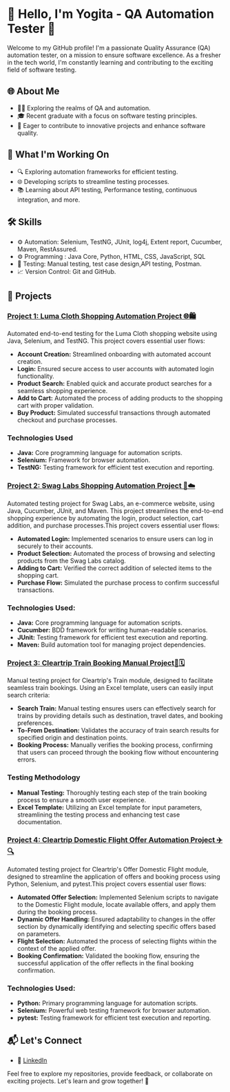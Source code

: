 
# 👋 Hello, I'm Yogita - QA Automation Tester 🚀

Welcome to my GitHub profile! I'm a passionate Quality Assurance (QA) automation tester, on a mission to ensure software excellence. As a fresher in the tech world, I'm constantly learning and contributing to the exciting field of software testing.

## 🌐 About Me

- 🧑‍💻 Exploring the realms of QA and automation.
- 🎓 Recent graduate with a focus on software testing principles.
- 🚀 Eager to contribute to innovative projects and enhance software quality.

## 🚀 What I'm Working On

- 🔍 Exploring automation frameworks for efficient testing.
- 🌐 Developing scripts to streamline testing processes.
- 📚 Learning about API testing, Performance testing, continuous integration, and more.

## 🛠️ Skills

- ⚙️ Automation: Selenium, TestNG, JUnit, log4j, Extent report, Cucumber, Maven, RestAssured.
- ⚙️ Programming : Java Core, Python, HTML, CSS, JavaScript, SQL
- 🧪 Testing: Manual testing, test case design,API testing, Postman.
- 📈 Version Control: Git and GitHub.

## 🌟 Projects

### [Project 1: Luma Cloth Shopping Automation Project 🌐🛍️](https://github.com/YogitaY/MyLumaProject) 
Automated end-to-end testing for the Luma Cloth shopping website using Java, Selenium, and TestNG. This project covers essential user flows:
- **Account Creation:** Streamlined onboarding with automated account creation.
- **Login:** Ensured secure access to user accounts with automated login functionality.
- **Product Search:** Enabled quick and accurate product searches for a seamless shopping experience.
- **Add to Cart:** Automated the process of adding products to the shopping cart with proper validation.
- **Buy Product:** Simulated successful transactions through automated checkout and purchase processes.
  
### Technologies Used
- **Java:** Core programming language for automation scripts.
- **Selenium:** Framework for browser automation.
- **TestNG:** Testing framework for efficient test execution and reporting.

### [Project 2: Swag Labs Shopping Automation Project 🛒☁️](https://github.com/YogitaY/SwagLabs)
Automated testing project for Swag Labs, an e-commerce website, using Java, Cucumber, JUnit, and Maven. This project streamlines the end-to-end shopping experience by automating the login, product selection, cart addition, and purchase processes.This project covers essential user flows:
- **Automated Login:** Implemented scenarios to ensure users can log in securely to their accounts.
- **Product Selection:** Automated the process of browsing and selecting products from the Swag Labs catalog.
- **Adding to Cart:** Verified the correct addition of selected items to the shopping cart.
- **Purchase Flow:** Simulated the purchase process to confirm successful transactions.

### Technologies Used:
- **Java:** Core programming language for automation scripts.
- **Cucumber:** BDD framework for writing human-readable scenarios.
- **JUnit:** Testing framework for efficient test execution and reporting.
- **Maven:** Build automation tool for managing project dependencies.
  
### [Project 3: Cleartrip Train Booking Manual Project🚂🗓️](https://github.com/Yyogita007/Clear-Trip-Module-Train-ManualTesting)   
Manual testing project for Cleartrip's Train module, designed to facilitate seamless train bookings. Using an Excel template, users can easily input search criteria:
- **Search Train:** Manual testing ensures users can effectively search for trains by providing details such as destination, travel dates, and booking preferences.
- **To-From Destination:** Validates the accuracy of train search results for specified origin and destination points.
- **Booking Process:** Manually verifies the booking process, confirming that users can proceed through the booking flow without encountering errors.
  
### Testing Methodology
- **Manual Testing:** Thoroughly testing each step of the train booking process to ensure a smooth user experience.
- **Excel Template:** Utilizing an Excel template for input parameters, streamlining the testing process and enhancing test case documentation.

### [Project 4: Cleartrip Domestic Flight Offer Automation Project ✈️🔍](https://github.com/YogitaY/ClearTripDomesticFlight)
Automated testing project for Cleartrip's Offer Domestic Flight module, designed to streamline the application of offers and booking process using Python, Selenium, and pytest.This project covers essential user flows:
- **Automated Offer Selection:** Implemented Selenium scripts to navigate to the Domestic Flight module, locate available offers, and apply them during the booking process.
- **Dynamic Offer Handling:** Ensured adaptability to changes in the offer section by dynamically identifying and selecting specific offers based on parameters.
- **Flight Selection:** Automated the process of selecting flights within the context of the applied offer.
- **Booking Confirmation:** Validated the booking flow, ensuring the successful application of the offer reflects in the final booking confirmation.

### Technologies Used:
- **Python:** Primary programming language for automation scripts.
- **Selenium:** Powerful web testing framework for browser automation.
- **pytest:** Testing framework for efficient test execution and reporting.
  
## 📬 Let's Connect

- 💼 [LinkedIn](www.linkedin.com/in/yogita-hindalekar-233306205)

Feel free to explore my repositories, provide feedback, or collaborate on exciting projects. Let's learn and grow together! 🚀

